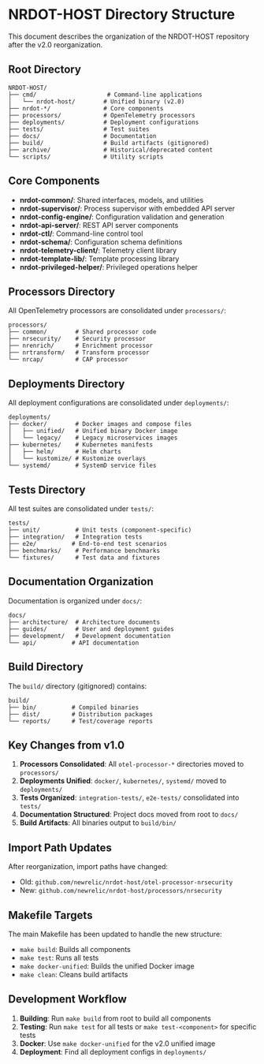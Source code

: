 # NRDOT-HOST Directory Structure

This document describes the organization of the NRDOT-HOST repository after the v2.0 reorganization.

## Root Directory

```
NRDOT-HOST/
├── cmd/                    # Command-line applications
│   └── nrdot-host/        # Unified binary (v2.0)
├── nrdot-*/               # Core components
├── processors/            # OpenTelemetry processors
├── deployments/           # Deployment configurations
├── tests/                 # Test suites
├── docs/                  # Documentation
├── build/                 # Build artifacts (gitignored)
├── archive/               # Historical/deprecated content
└── scripts/               # Utility scripts
```

## Core Components

- **nrdot-common/**: Shared interfaces, models, and utilities
- **nrdot-supervisor/**: Process supervisor with embedded API server
- **nrdot-config-engine/**: Configuration validation and generation
- **nrdot-api-server/**: REST API server components
- **nrdot-ctl/**: Command-line control tool
- **nrdot-schema/**: Configuration schema definitions
- **nrdot-telemetry-client/**: Telemetry client library
- **nrdot-template-lib/**: Template processing library
- **nrdot-privileged-helper/**: Privileged operations helper

## Processors Directory

All OpenTelemetry processors are consolidated under `processors/`:

```
processors/
├── common/        # Shared processor code
├── nrsecurity/    # Security processor
├── nrenrich/      # Enrichment processor
├── nrtransform/   # Transform processor
└── nrcap/         # CAP processor
```

## Deployments Directory

All deployment configurations are consolidated under `deployments/`:

```
deployments/
├── docker/        # Docker images and compose files
│   ├── unified/   # Unified binary Docker image
│   └── legacy/    # Legacy microservices images
├── kubernetes/    # Kubernetes manifests
│   ├── helm/      # Helm charts
│   └── kustomize/ # Kustomize overlays
└── systemd/       # SystemD service files
```

## Tests Directory

All test suites are consolidated under `tests/`:

```
tests/
├── unit/          # Unit tests (component-specific)
├── integration/   # Integration tests
├── e2e/          # End-to-end test scenarios
├── benchmarks/    # Performance benchmarks
└── fixtures/      # Test data and fixtures
```

## Documentation Organization

Documentation is organized under `docs/`:

```
docs/
├── architecture/  # Architecture documents
├── guides/        # User and deployment guides
├── development/   # Development documentation
└── api/          # API documentation
```

## Build Directory

The `build/` directory (gitignored) contains:

```
build/
├── bin/          # Compiled binaries
├── dist/         # Distribution packages
└── reports/      # Test/coverage reports
```

## Key Changes from v1.0

1. **Processors Consolidated**: All `otel-processor-*` directories moved to `processors/`
2. **Deployments Unified**: `docker/`, `kubernetes/`, `systemd/` moved to `deployments/`
3. **Tests Organized**: `integration-tests/`, `e2e-tests/` consolidated into `tests/`
4. **Documentation Structured**: Project docs moved from root to `docs/`
5. **Build Artifacts**: All binaries output to `build/bin/`

## Import Path Updates

After reorganization, import paths have changed:

- Old: `github.com/newrelic/nrdot-host/otel-processor-nrsecurity`
- New: `github.com/newrelic/nrdot-host/processors/nrsecurity`

## Makefile Targets

The main Makefile has been updated to handle the new structure:

- `make build`: Builds all components
- `make test`: Runs all tests
- `make docker-unified`: Builds the unified Docker image
- `make clean`: Cleans build artifacts

## Development Workflow

1. **Building**: Run `make build` from root to build all components
2. **Testing**: Run `make test` for all tests or `make test-<component>` for specific tests
3. **Docker**: Use `make docker-unified` for the v2.0 unified image
4. **Deployment**: Find all deployment configs in `deployments/`